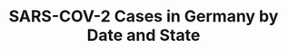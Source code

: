 ---
title: SARS-COV-2 Cases in Germany by Date and State
herb_id: sars_cov_2_germany
contributors:
- github: DataHerb
  name: DataHerb
data:
- description: All records of SARS-COV-2 Cases in Germany
  fields:
  - description: State of Germany in German
    name: state
  - description: number of cases by the specified datetime
    name: cases
  - description: datetime of the record
    name: datetime
  format: csv
  name: SARS-COV-2 Cases in Germany in csv format
  path: dataset/sars-cov-2-de.csv
  size: null
  updated_at: ''
description: SARS-COV-2 cases in germany by date and state for each day
name: SARS-COV-2 Cases in Germany by Date and State
references:
- link: https://www.rki.de/DE/Content/InfAZ/N/Neuartiges_Coronavirus/Fallzahlen.html
  name: 'SARS-CoV-2: Fallzahlen in Deutschland, China und weltweit'
repository: DataHerb/sars-cov-2-germany
tags:
- Health

---